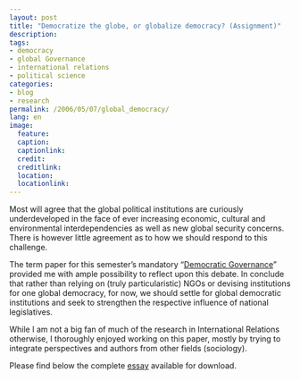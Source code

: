 ```yaml
---
layout: post
title: "Democratize the globe, or globalize democracy? (Assignment)"
description:
tags:
- democracy
- global Governance
- international relations
- political science
categories:
- blog
- research
permalink: /2006/05/07/global_democracy/
lang: en
image:
  feature:
  caption:
  captionlink:
  credit:
  creditlink:
  location:
  locationlink:
---
```


Most will agree that the global political institutions are curiously underdeveloped in the face of ever increasing economic, cultural and environmental interdependencies as well as new global security concerns.
There is however little agreement as to how we should respond to this challenge.

<!--more-->

The term paper for this semester’s mandatory “[Democratic Governance](http://www.jacobs-university.de/academics/courses/Spring_2006/SHSS/910202_1/)” provided me with ample possibility to reflect upon this debate.
In conclude that rather than relying on (truly particularistic) NGOs or devising institutions for one global democracy, for now, we should settle for global democratic institutions and seek to strengthen the respective influence of national legislatives.

While I am not a big fan of much of the research in International Relations otherwise, I thoroughly enjoyed working on this paper, mostly by trying to integrate perspectives and authors from other fields (sociology).

Please find below the complete [essay](http://dl.dropboxusercontent.com/u/5341489/images/democratizing_the_globe-m-held.pdf) available for download.